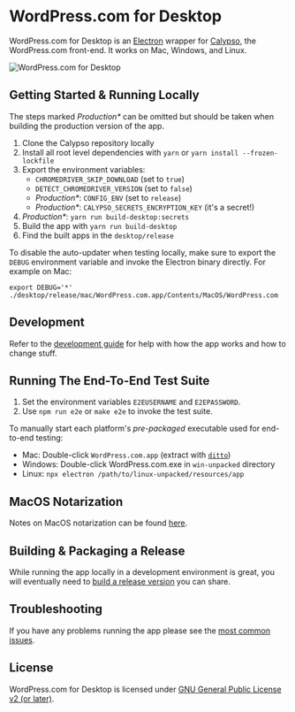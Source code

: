 # WordPress.com for Desktop

WordPress.com for Desktop is an [Electron](https://github.com/atom/electron) wrapper for [Calypso](https://github.com/Automattic/wp-calypso), the WordPress.com front-end. It works on Mac, Windows, and Linux.

![WordPress.com for Desktop](https://en-blog.files.wordpress.com/2015/12/01-writing-with-dock.png?w=1150)

## Getting Started & Running Locally

The steps marked _Production\*_ can be omitted but should be taken when building the production version of the app.

1. Clone the Calypso repository locally
1. Install all root level dependencies with `yarn` or `yarn install --frozen-lockfile`
1. Export the environment variables:
   - `CHROMEDRIVER_SKIP_DOWNLOAD` (set to `true`)
   - `DETECT_CHROMEDRIVER_VERSION` (set to `false`)
   - _Production\*_: `CONFIG_ENV` (set to `release`)
   - _Production\*_: `CALYPSO_SECRETS_ENCRYPTION_KEY` (it's a secret!)
1. _Production\*_: `yarn run build-desktop:secrets`
1. Build the app with `yarn run build-desktop`
1. Find the built apps in the `desktop/release`

To disable the auto-updater when testing locally, make sure to export the `DEBUG` environment variable and invoke the Electron binary directly. For example on Mac:

```
export DEBUG='*'
./desktop/release/mac/WordPress.com.app/Contents/MacOS/WordPress.com
```

## Development

Refer to the [development guide](docs/development.md) for help with how the app works and how to change stuff.

## Running The End-To-End Test Suite

1. Set the environment variables `E2EUSERNAME` and `E2EPASSWORD`.
2. Use `npm run e2e` or `make e2e` to invoke the test suite.

To manually start each platform's _pre-packaged_ executable used for end-to-end testing:

- Mac: Double-click `WordPress.com.app` (extract with [`ditto`](<##Extracting-Published-ZIP-Archive-in-MacOS-10.15-(Catalina)>))
- Windows: Double-click WordPress.com.exe in `win-unpacked` directory
- Linux: `npx electron /path/to/linux-unpacked/resources/app`

## MacOS Notarization

Notes on MacOS notarization can be found [here](docs/notarization.md).

## Building & Packaging a Release

While running the app locally in a development environment is great, you will eventually need to [build a release version](docs/release.md) you can share.

## Troubleshooting

If you have any problems running the app please see the [most common issues](docs/troubleshooting.md).

## License

WordPress.com for Desktop is licensed under [GNU General Public License v2 (or later)](LICENSE.md).
